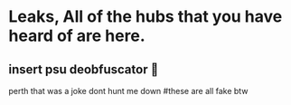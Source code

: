 # Leaks, All of the hubs that you have heard of are here.
## insert psu deobfuscator :troll:
perth that was a joke dont hunt me down
#these are all fake btw
